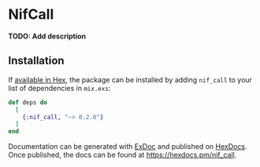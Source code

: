 # NifCall

**TODO: Add description**

## Installation

If [available in Hex](https://hex.pm/docs/publish), the package can be installed
by adding `nif_call` to your list of dependencies in `mix.exs`:

```elixir
def deps do
  [
    {:nif_call, "~> 0.2.0"}
  ]
end
```

Documentation can be generated with [ExDoc](https://github.com/elixir-lang/ex_doc)
and published on [HexDocs](https://hexdocs.pm). Once published, the docs can
be found at <https://hexdocs.pm/nif_call>.

